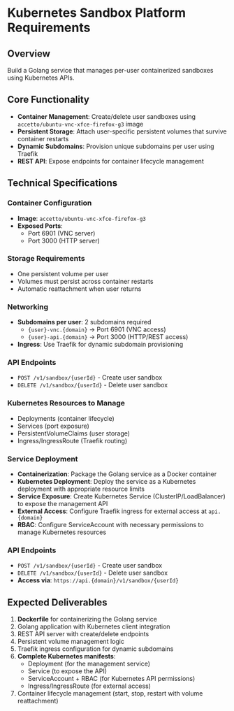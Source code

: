 # Kubernetes Sandbox Platform Requirements

## Overview
Build a Golang service that manages per-user containerized sandboxes using Kubernetes APIs.

## Core Functionality
- **Container Management**: Create/delete user sandboxes using `accetto/ubuntu-vnc-xfce-firefox-g3` image
- **Persistent Storage**: Attach user-specific persistent volumes that survive container restarts
- **Dynamic Subdomains**: Provision unique subdomains per user using Traefik
- **REST API**: Expose endpoints for container lifecycle management

## Technical Specifications

### Container Configuration
- **Image**: `accetto/ubuntu-vnc-xfce-firefox-g3`
- **Exposed Ports**: 
  - Port 6901 (VNC server)
  - Port 3000 (HTTP server)

### Storage Requirements
- One persistent volume per user
- Volumes must persist across container restarts
- Automatic reattachment when user returns

### Networking
- **Subdomains per user**: 2 subdomains required
  - `{user}-vnc.{domain}` → Port 6901 (VNC access)
  - `{user}-api.{domain}` → Port 3000 (HTTP/REST access)
- **Ingress**: Use Traefik for dynamic subdomain provisioning

### API Endpoints
- `POST /v1/sandbox/{userId}` - Create user sandbox
- `DELETE /v1/sandbox/{userId}` - Delete user sandbox

### Kubernetes Resources to Manage
- Deployments (container lifecycle)
- Services (port exposure)
- PersistentVolumeClaims (user storage)
- Ingress/IngressRoute (Traefik routing)

### Service Deployment
- **Containerization**: Package the Golang service as a Docker container
- **Kubernetes Deployment**: Deploy the service as a Kubernetes deployment with appropriate resource limits
- **Service Exposure**: Create Kubernetes Service (ClusterIP/LoadBalancer) to expose the management API
- **External Access**: Configure Traefik ingress for external access at `api.{domain}`
- **RBAC**: Configure ServiceAccount with necessary permissions to manage Kubernetes resources

### API Endpoints
- `POST /v1/sandbox/{userId}` - Create user sandbox
- `DELETE /v1/sandbox/{userId}` - Delete user sandbox
- **Access via**: `https://api.{domain}/v1/sandbox/{userId}`

## Expected Deliverables
1. **Dockerfile** for containerizing the Golang service
2. Golang application with Kubernetes client integration
3. REST API server with create/delete endpoints
4. Persistent volume management logic
5. Traefik ingress configuration for dynamic subdomains
6. **Complete Kubernetes manifests**:
   - Deployment (for the management service)
   - Service (to expose the API)
   - ServiceAccount + RBAC (for Kubernetes API permissions)
   - Ingress/IngressRoute (for external access)
7. Container lifecycle management (start, stop, restart with volume reattachment)